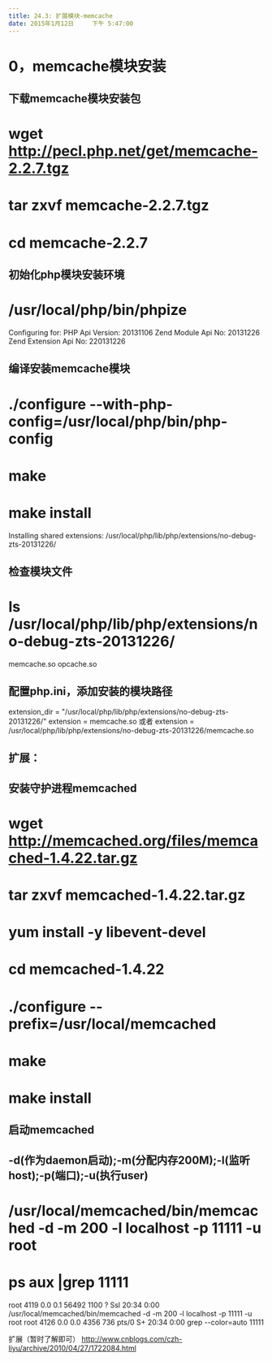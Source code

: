 ```yaml
---
title: 24.3: 扩展模块-memcache
date: 2015年1月12日	 下午 5:47:00
---
```

 
0，memcache模块安装
======================================
## 下载memcache模块安装包
# wget http://pecl.php.net/get/memcache-2.2.7.tgz
# tar zxvf memcache-2.2.7.tgz
# cd memcache-2.2.7
 
## 初始化php模块安装环境
# /usr/local/php/bin/phpize 
Configuring for:
PHP Api Version:         20131106
Zend Module Api No:      20131226
Zend Extension Api No:   220131226
 
## 编译安装memcache模块
# ./configure --with-php-config=/usr/local/php/bin/php-config
# make
# make install
Installing shared extensions:     /usr/local/php/lib/php/extensions/no-debug-zts-20131226/
 
## 检查模块文件
# ls /usr/local/php/lib/php/extensions/no-debug-zts-20131226/
memcache.so  opcache.so
 
## 配置php.ini，添加安装的模块路径
extension_dir = "/usr/local/php/lib/php/extensions/no-debug-zts-20131226/"
extension = memcache.so
或者
extension = /usr/local/php/lib/php/extensions/no-debug-zts-20131226/memcache.so
 
 
 
## 扩展：
## 安装守护进程memcached
# wget http://memcached.org/files/memcached-1.4.22.tar.gz
# tar zxvf memcached-1.4.22.tar.gz
# yum install -y libevent-devel      
# cd memcached-1.4.22
# ./configure --prefix=/usr/local/memcached
# make
# make install
 
## 启动memcached
## -d(作为daemon启动);-m(分配内存200M);-l(监听host);-p(端口);-u(执行user)
# /usr/local/memcached/bin/memcached -d -m 200 -l localhost -p 11111 -u root
# ps aux |grep 11111
root      4119  0.0  0.1  56492  1100 ?        Ssl  20:34   0:00 /usr/local/memcached/bin/memcached -d -m 200 -l localhost -p 11111 -u root
root      4126  0.0  0.0   4356   736 pts/0    S+   20:34   0:00 grep --color=auto 11111
 
扩展（暂时了解即可）
http://www.cnblogs.com/czh-liyu/archive/2010/04/27/1722084.html
  
